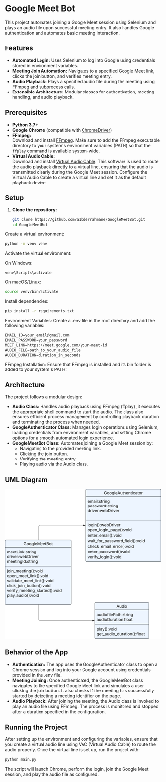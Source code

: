 # Google Meet Bot 

This project automates joining a Google Meet session using Selenium and plays an audio file upon successful meeting entry. It also handles Google authentication and automates basic meeting interaction.

## Features

- **Automated Login:** Uses Selenium to log into Google using credentials stored in environment variables.
- **Meeting Join Automation:** Navigates to a specified Google Meet link, clicks the join button, and verifies meeting entry.
- **Audio Playback:** Plays a specified audio file during the meeting using FFmpeg and subprocess calls.
- **Extensible Architecture:** Modular classes for authentication, meeting handling, and audio playback.

## Prerequisites

- **Python 3.7+**
- **Google Chrome** (compatible with [ChromeDriver](https://chromedriver.chromium.org/))
- **FFmpeg:**  
  Download and install [FFmpeg](https://ffmpeg.org/download.html). Make sure to add the FFmpeg executable directory to your system's environment variables (PATH) so that the `ffplay` command is available system-wide.
- **Virtual Audio Cable:**  
  Download and install [Virtual Audio Cable](https://vac.muzychenko.net/en/). This software is used to route the audio playback directly to a virtual line, ensuring that the audio is transmitted clearly during the Google Meet session. Configure the Virtual Audio Cable to create a virtual line and set it as the default playback device.
## Setup

1. **Clone the repository:**

   ```bash
   git clone https://github.com/a1bderrahmane/GoogleMeetBot.git
   cd GoogleMeetBot

Create a virtual environment:
```bash
python -m venv venv
```

Activate the virtual environment:

On Windows:
```bash
venv\Scripts\activate
```

On macOS/Linux:
```bash
source venv/bin/activate
```

Install dependencies:
```bash
pip install -r requirements.txt
```

Environment Variables: Create a .env file in the root directory and add the following variables:
```dotenv
EMAIL_ID=your_email@gmail.com
EMAIL_PASSWORD=your_password
MEET_LINK=https://meet.google.com/your-meet-id
AUDIO_FILE=path_to_your_audio_file
AUDIO_DURATION=duration_in_seconds
```

FFmpeg Installation: Ensure that FFmpeg is installed and its bin folder is added to your system's PATH:

## Architecture
The project follows a modular design:

- **Audio Class:** Handles audio playback using FFmpeg (ffplay) ,it executes the appropriate shell command to start the audio. The class also ensures efficient process management by controlling playback duration and terminating the process when needed.
- **GoogleAuthenticator Class:** Manages login operations using Selenium, loading credentials from environment variables, and setting Chrome options for a smooth automated login experience.
- **GoogleMeetBot Class:** Automates joining a Google Meet session by:
  - Navigating to the provided meeting link.
  - Clicking the join button.
  - Verifying the meeting entry.
  - Playing audio via the Audio class.

## UML Diagram
![UML Diagram](UML.svg)

## Behavior of the App

- **Authentication:** The app uses the GoogleAuthenticator class to open a Chrome session and log into your Google account using credentials provided in the .env file.
- **Meeting Joining:** Once authenticated, the GoogleMeetBot class navigates to the specified Google Meet link and simulates a user clicking the join button. It also checks if the meeting has successfully started by detecting a meeting identifier on the page.
- **Audio Playback:** After joining the meeting, the Audio class is invoked to play an audio file using FFmpeg. The process is monitored and stopped after a duration specified in the configuration.

## Running the Project
After setting up the environment and configuring the variables, ensure that you create a virtual audio line using VAC (Virtual Audio Cable) to route the audio properly. Once the virtual line is set up, run the project with:
```bash
python main.py
```
The script will launch Chrome, perform the login, join the Google Meet session, and play the audio file as configured.
